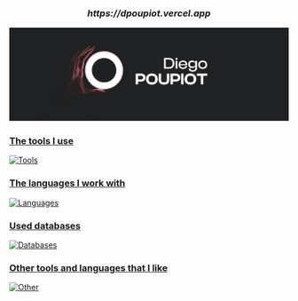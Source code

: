 <h3 align="center"><i>https://dpoupiot.vercel.app</i></h3>

[![Banner](./assets/banner.jpg)](https://dpoupiot.vercel.app/)

<h3 align="left"><u>The tools I use</u></h3>

[![Tools](https://skillicons.dev/icons?i=idea,vscode,github,figma,photoshop,illustrator,pr,postman,bash,powershell&perline=5)](https://dpoupiot.vercel.app/)

<h3 align="left"><u>The languages I work with</u></h3>

[![Languages](https://skillicons.dev/icons?i=java,scala,py,js,html,css,react,nextjs,tailwind,php,symfony,nodejs&perline=6)](https://dpoupiot.vercel.app/)

<h3 align="left"><u>Used databases</u></h3>

[![Databases](https://skillicons.dev/icons?i=mysql,postgres,firebase,mongodb)](https://dpoupiot.vercel.app/)

<h3 align="left"><u>Other tools and languages that I like</u></h3>

[![Other](https://skillicons.dev/icons?i=angular,md,vercel,deno,flutter,redis,vite,vue,nuxtjs,docker,kubernetes,solidity&perline=6)](https://dpoupiot.vercel.app/)